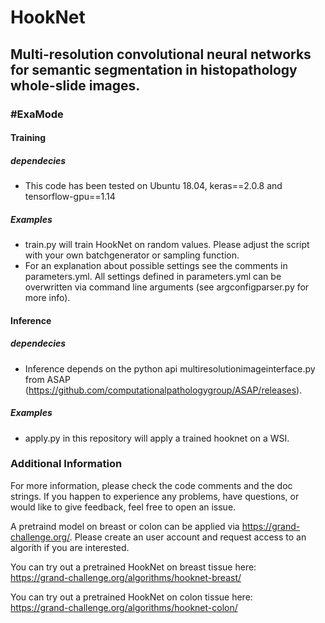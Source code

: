 # HookNet
## Multi-resolution convolutional neural networks for semantic segmentation in histopathology whole-slide images.

### \#ExaMode

#### Training

##### dependecies
 - This code has been tested on Ubuntu 18.04, keras==2.0.8 and tensorflow-gpu==1.14
 
##### Examples
 - train.py will train HookNet on random values. Please adjust the script with your own batchgenerator or sampling function. 
 - For an explanation about possible settings see the comments in parameters.yml. All settings defined in parameters.yml can be overwritten via command line arguments (see argconfigparser.py for more info).  
 

#### Inference

##### dependecies
 - Inference depends on the python api multiresolutionimageinterface.py from ASAP (https://github.com/computationalpathologygroup/ASAP/releases).
 
 ##### Examples
  - apply.py in this repository will apply a trained hooknet on a WSI. 
  
### Additional Information
  
For more information, please check the code comments and the doc strings. If you happen to experience any problems, have questions, or would like to give feedback, feel free to open an issue.

A pretraind model on breast or colon can be applied via https://grand-challenge.org/. Please create an user account and request access to an algorith if you are interested. 

You can try out a pretrained HookNet on breast tissue here:  
https://grand-challenge.org/algorithms/hooknet-breast/  

You can try out a pretrained HookNet on colon tissue here:  
https://grand-challenge.org/algorithms/hooknet-colon/


